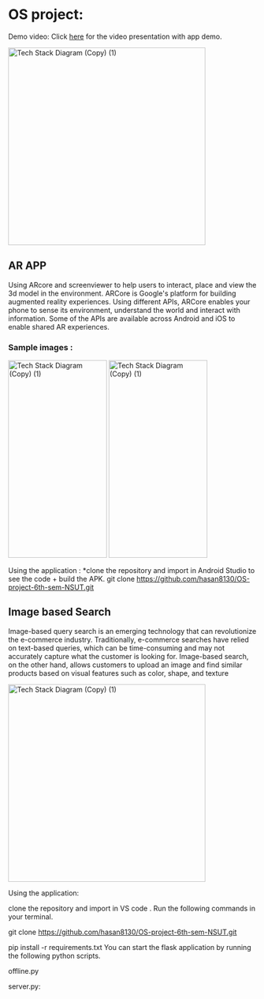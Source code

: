 # OS project:

 Demo video:
Click [here](https://www.youtube.com/watch?v=DVJmYapMPGo) for the video presentation with app demo.


<img width="400" alt="Tech Stack Diagram (Copy) (1)" src="https://user-images.githubusercontent.com/76277112/231263593-31251f11-e00e-486b-8762-4106b3ea7023.png">

## AR APP

Using ARcore and screenviewer to help users to interact, place and view the 3d model in the environment.
ARCore is Google's platform for building augmented reality experiences. Using different APIs, ARCore enables your phone to sense its environment, understand the world and interact with information. Some of the APIs are available across Android and iOS to enable shared AR experiences.

### Sample images : 
<img width="200" height="400" alt="Tech Stack Diagram (Copy) (1)" src="https://user-images.githubusercontent.com/76277112/231264557-17631d7a-ce32-4c3d-be90-be0c5d87639f.jpg">

<img width="200" height="400" alt="Tech Stack Diagram (Copy) (1)" src="https://user-images.githubusercontent.com/76277112/231265804-88e80899-948a-4c71-9e85-667d98f2743c.jpg">

Using the  application :
*clone the repository and import in Android Studio to see the code + build the APK.
git clone https://github.com/hasan8130/OS-project-6th-sem-NSUT.git

## Image based Search

Image-based query search is an emerging technology that can revolutionize the e-commerce industry. Traditionally, e-commerce searches have relied on text-based queries, which can be time-consuming and may not accurately capture what the customer is looking for. Image-based search, on the other hand, allows customers to upload an image and find similar products based on visual features such as color, shape, and texture


<img width="400" height="400" alt="Tech Stack Diagram (Copy) (1)" src="https://user-images.githubusercontent.com/76277112/231266269-280678e0-eb82-4ed0-86ab-be5006bdd8c3.jpg">

Using the application:

clone the repository and import in VS code . Run the following commands in your terminal.

git clone https://github.com/hasan8130/OS-project-6th-sem-NSUT.git

pip install -r requirements.txt
 You can start the flask application by running the following python scripts.

offline.py

server.py: 

